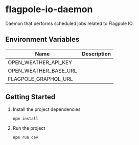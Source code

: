 # flagpole-io-daemon

Daemon that performs scheduled jobs related to Flagpole IO.

## Environment Variables

| Name                  | Description |
|-----------------------|-------------|
| OPEN_WEATHER_API_KEY  |             |
| OPEN_WEATHER_BASE_URL |             |
| FLAGPOLE_GRAPHQL_URL  |             |

## Getting Started

1. Install the project dependencies

    ```shell
    npm install
    ```
2. Run the project

    ```shell
    npm run dev
    ```